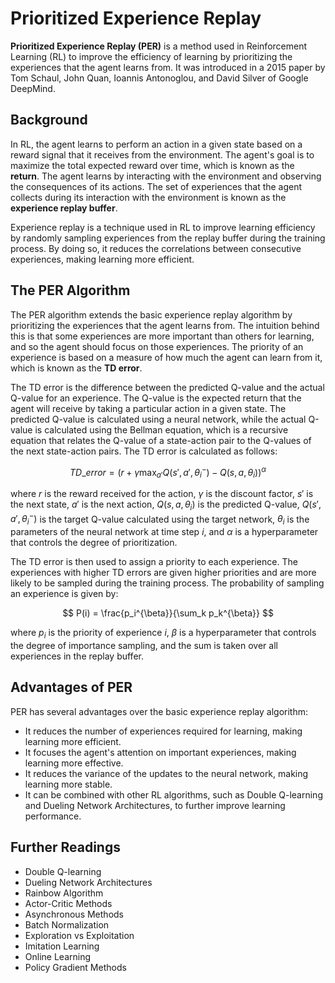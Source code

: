 # Prioritized Experience Replay

**Prioritized Experience Replay (PER)** is a method used in Reinforcement Learning (RL) to improve the efficiency of learning by prioritizing the experiences that the agent learns from. It was introduced in a 2015 paper by Tom Schaul, John Quan, Ioannis Antonoglou, and David Silver of Google DeepMind. 

## Background

In RL, the agent learns to perform an action in a given state based on a reward signal that it receives from the environment. The agent's goal is to maximize the total expected reward over time, which is known as the **return**. The agent learns by interacting with the environment and observing the consequences of its actions. The set of experiences that the agent collects during its interaction with the environment is known as the **experience replay buffer**.

Experience replay is a technique used in RL to improve learning efficiency by randomly sampling experiences from the replay buffer during the training process. By doing so, it reduces the correlations between consecutive experiences, making learning more efficient. 

## The PER Algorithm

The PER algorithm extends the basic experience replay algorithm by prioritizing the experiences that the agent learns from. The intuition behind this is that some experiences are more important than others for learning, and so the agent should focus on those experiences. The priority of an experience is based on a measure of how much the agent can learn from it, which is known as the **TD error**. 

The TD error is the difference between the predicted Q-value and the actual Q-value for an experience. The Q-value is the expected return that the agent will receive by taking a particular action in a given state. The predicted Q-value is calculated using a neural network, while the actual Q-value is calculated using the Bellman equation, which is a recursive equation that relates the Q-value of a state-action pair to the Q-values of the next state-action pairs. The TD error is calculated as follows:

$$ TD\_error = (r + \gamma \max_{a'}Q(s',a',\theta_i^{-}) - Q(s,a,\theta_i))^{\alpha} $$

where $r$ is the reward received for the action, $\gamma$ is the discount factor, $s'$ is the next state, $a'$ is the next action, $Q(s,a,\theta_i)$ is the predicted Q-value, $Q(s',a',\theta_i^{-})$ is the target Q-value calculated using the target network, $\theta_i$ is the parameters of the neural network at time step $i$, and $\alpha$ is a hyperparameter that controls the degree of prioritization.

The TD error is then used to assign a priority to each experience. The experiences with higher TD errors are given higher priorities and are more likely to be sampled during the training process. The probability of sampling an experience is given by:

$$ P(i) = \frac{p_i^{\beta}}{\sum_k p_k^{\beta}} $$

where $p_i$ is the priority of experience $i$, $\beta$ is a hyperparameter that controls the degree of importance sampling, and the sum is taken over all experiences in the replay buffer.

## Advantages of PER

PER has several advantages over the basic experience replay algorithm:

- It reduces the number of experiences required for learning, making learning more efficient.
- It focuses the agent's attention on important experiences, making learning more effective.
- It reduces the variance of the updates to the neural network, making learning more stable.
- It can be combined with other RL algorithms, such as Double Q-learning and Dueling Network Architectures, to further improve learning performance.

## Further Readings

- Double Q-learning
- Dueling Network Architectures
- Rainbow Algorithm
- Actor-Critic Methods
- Asynchronous Methods
- Batch Normalization
- Exploration vs Exploitation
- Imitation Learning
- Online Learning
- Policy Gradient Methods

